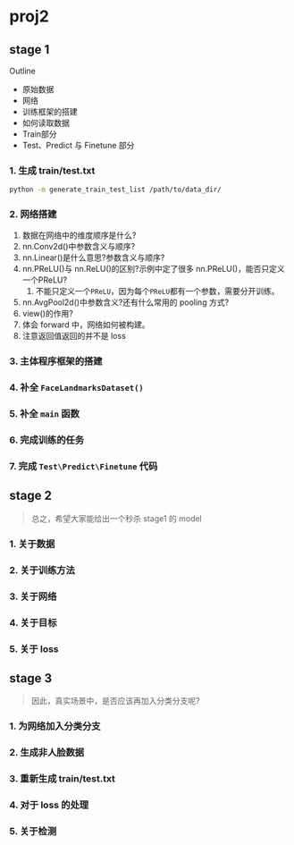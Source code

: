 # proj2

## stage 1

Outline

- 原始数据
- 网络
- 训练框架的搭建
- 如何读取数据
- Train部分
- Test、Predict 与 Finetune 部分

### 1. 生成 train/test.txt

```bash
python -m generate_train_test_list /path/to/data_dir/
```

### 2. 网络搭建

1. 数据在网络中的维度顺序是什么?
2. nn.Conv2d()中参数含义与顺序?
3. nn.Linear()是什么意思?参数含义与顺序?
4. nn.PReLU()与 nn.ReLU()的区别?示例中定了很多 nn.PReLU()，能否只定义一个PReLU?
   1. 不能只定义一个`PReLU`，因为每个`PReLU`都有一个参数，需要分开训练。
5. nn.AvgPool2d()中参数含义?还有什么常用的 pooling 方式?
6. view()的作用?
7. 体会 forward 中，网络如何被构建。
8. 注意返回值返回的并不是 loss

### 3. 主体程序框架的搭建

### 4. 补全 `FaceLandmarksDataset()`

### 5. 补全 `main` 函数

### 6. 完成训练的任务

### 7. 完成 `Test\Predict\Finetune` 代码

## stage 2

> 总之，希望大家能给出一个秒杀 stage1 的 model

### 1. 关于数据

### 2. 关于训练方法

### 3. 关于网络

### 4. 关于目标

### 5. 关于 loss

## stage 3

> 因此，真实场景中，是否应该再加入分类分支呢?

### 1. 为网络加入分类分支

### 2. 生成非人脸数据

### 3. 重新生成 train/test.txt

### 4. 对于 loss 的处理

### 5. 关于检测
